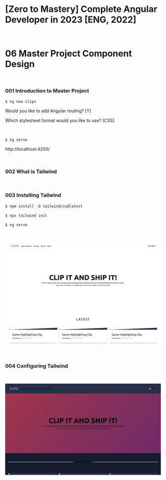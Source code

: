 # [Zero to Mastery] Complete Angular Developer in 2023 [ENG, 2022]

<br/>

# 06 Master Project Component Design

<br/>

### 001 Introduction to Master Project

```
$ ng new clips
```

Would you like to add Angular routing? [Y]

Which stylesheet format would you like to use? [CSS]

<br/>

```
$ ng serve
```

http://localhost:4200/

<br/>

### 002 What is Tailwind

<br/>

### 003 Installing Tailwind

```
$ npm install -D tailwindcss@latest
```

```
$ npx tailwind init
```

```
$ ng serve
```

<br/>

![Application](/img/pic-m06-p01.png?raw=true)

<br/>

### 004 Configuring Tailwind

<br/>

![Application](/img/pic-m06-p02.png?raw=true)
